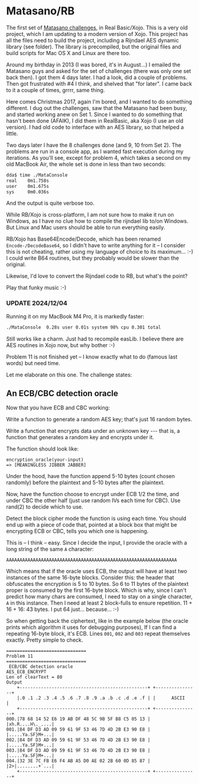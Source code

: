# Matasano/RB

The first set of [Matasano challenges](https://cryptopals.com/sets/1), in Real Basic/Xojo. This is a very old project, which I am updating to a modern version of Xojo. This project has all the files need to build the project, including a Rijndael AES dynamic library (see folder). The library is precompiled, but the original files and build scripts for Mac OS X and Linux are there too.

Around my birthday in 2013 (I was bored, it's in August...) I emailed the Matasano guys and asked for the set of challenges (there was only one set back then). I got them 4 days later. I had a look, did a couple of problems. Then got frustrated with #4 I think, and shelved that "for later". I came back to it a couple of times, grrrr, same thing.

Here comes Christmas 2017, again I'm bored, and I wanted to do something different. I dug out the challenges, saw that the Matasano had been busy, and started working anew on Set 1. Since I wanted to do something that hasn't been done (AFAIK), I did them in RealBasic, aka Xojo (I use an old version). I had old code to interface with an AES library, so that helped a little.

Two days later I have the 8 challenges done (and 9, 10 from Set 2). The problems are run in a console app, as I wanted fast execution during my iterations. As you'll see, except for problem 4, which takes a second on my old MacBook Air, the whole set is done in less than two seconds:

```sh
dda$ time ./MataConsole
real    0m1.758s
user    0m1.675s
sys     0m0.036s
```

And the output is quite verbose too.

While RB/Xojo is cross-platform, I am not sure how to make it run on Windows, as I have no clue how to compile the rijndael lib to/on Windows. But Linux and Mac users should be able to run everything easily.

RB/Xojo has Base64Encode/Decode, which has been renamed `Encode-/DecodeBase64`, so I didn't have to write anything for it – I consider this is not cheating, rather using my language of choice to its maximum... :-) I could write B64 routines, but they probably would be slower than the original.

Likewise, I'd love to convert the Rijndael code to RB, but what's the point?

Play that funky music :-)

### UPDATE 2024/12/04

Running it on my MacBook M4 Pro, it is markedly faster:

```sh
./MataConsole  0.28s user 0.01s system 98% cpu 0.301 total
```

Still works like a charm. Just had to recompile easLib. I believe there are AES routines in Xojo now, but why bother :-)

Problem 11 is not finished yet – I know exactly what to do (famous last words) but need time.

Let me elaborate on this one. The challenge states:

## An ECB/CBC detection oracle
Now that you have ECB and CBC working:

Write a function to generate a random AES key; that's just 16 random bytes.

Write a function that encrypts data under an unknown key --- that is, a function that generates a random key and encrypts under it.

The function should look like:

```
encryption_oracle(your-input)
=> [MEANINGLESS JIBBER JABBER]
```

Under the hood, have the function append 5-10 bytes (count chosen randomly) before the plaintext and 5-10 bytes after the plaintext.

Now, have the function choose to encrypt under ECB 1/2 the time, and under CBC the other half (just use random IVs each time for CBC). Use rand(2) to decide which to use.

Detect the block cipher mode the function is using each time. You should end up with a piece of code that, pointed at a block box that might be encrypting ECB or CBC, tells you which one is happening.

This is – I think – easy. Since I decide the input, I provide the oracle with a long string of the same `A` character:

```
AAAAAAAAAAAAAAAAAAAAAAAAAAAAAAAAAAAAAAAAAAAAAAAAAAAAAAAAAAAAAAAA
```

Which means that if the oracle uses ECB, the output will have at least two instances of the same 16-byte blocks. Consider this: the header that obfuscates the encryption is 5 to 10 bytes. So 6 to 11 bytes of the plaintext proper is consumed by the first 16-byte block. Which is why, since I can't predict how many chars are consumed, I need to stay on a single character, `A` in this instance. Then I need at least 2 block-fulls to ensure repetition. 11 + 16 + 16: 43 bytes. I put 64 just... because... :-)

So when getting back the ciphertext, like in the example below (the oracle prints which algorithm it uses for debugging purposes), If I can find a repeating 16-byte block, it's ECB. Lines `001`, `002` and `003` repeat themselves exactly. Pretty simple to check.

```
==============================
Problem 11
==============================
 ECB/CBC detection oracle
AES_ECB_ENCRYPT
Len of clearText = 80
Output
    +------------------------------------------------+ +----------------+
    |.0 .1 .2 .3 .4 .5 .6 .7 .8 .9 .a .b .c .d .e .f | |      ASCII     |
    +------------------------------------------------+ +----------------+
000.|78 68 14 52 E6 19 AB DF 48 5C 9B 5F B8 C5 05 13 | |xh.R....H\._....|
001.|84 DF D3 AD 09 59 61 9F 53 46 7D 4D 2B E3 90 E8 | |.....Ya.SF}M+...|
002.|84 DF D3 AD 09 59 61 9F 53 46 7D 4D 2B E3 90 E8 | |.....Ya.SF}M+...|
003.|84 DF D3 AD 09 59 61 9F 53 46 7D 4D 2B E3 90 E8 | |.....Ya.SF}M+...|
004.|32 3E 7C FB E6 F4 AB A5 D0 AE 02 2B 60 0D 85 87 | |2>|........+`...|
    +------------------------------------------------+ +----------------+
```